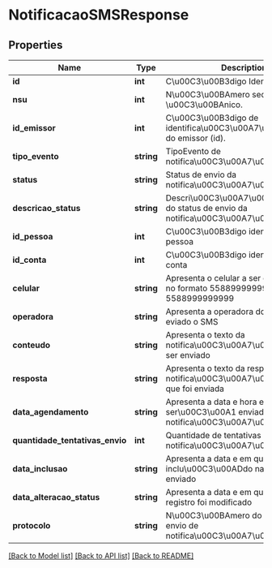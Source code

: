 # NotificacaoSMSResponse

## Properties
Name | Type | Description | Notes
------------ | ------------- | ------------- | -------------
**id** | **int** | C\u00C3\u00B3digo Identificador. | [optional] 
**nsu** | **int** | N\u00C3\u00BAmero sequencial \u00C3\u00BAnico. | [optional] 
**id_emissor** | **int** | C\u00C3\u00B3digo de identifica\u00C3\u00A7\u00C3\u00A3o do emissor (id). | [optional] 
**tipo_evento** | **string** | TipoEvento de notifica\u00C3\u00A7\u00C3\u00A3o | [optional] 
**status** | **string** | Status de envio da notifica\u00C3\u00A7\u00C3\u00A3o | 
**descricao_status** | **string** | Descri\u00C3\u00A7\u00C3\u00A3o do status de envio da notifica\u00C3\u00A7\u00C3\u00A3o | 
**id_pessoa** | **int** | C\u00C3\u00B3digo identificado da pessoa | 
**id_conta** | **int** | C\u00C3\u00B3digo identificador da conta | 
**celular** | **string** | Apresenta o celular a ser eviado o SMS no formato 5588999999999 ou 5588999999999 | 
**operadora** | **string** | Apresenta a operadora do celular a ser eviado o SMS | 
**conteudo** | **string** | Apresenta o texto da notifica\u00C3\u00A7\u00C3\u00A3o a ser enviado | 
**resposta** | **string** | Apresenta o texto da resposta da notifica\u00C3\u00A7\u00C3\u00A3o que foi enviada | 
**data_agendamento** | **string** | Apresenta a data e hora em que ser\u00C3\u00A1 enviado a notifica\u00C3\u00A7\u00C3\u00A3o | 
**quantidade_tentativas_envio** | **int** | Quantidade de tentativas e envio da notifica\u00C3\u00A7\u00C3\u00A3o | 
**data_inclusao** | **string** | Apresenta a data e em que o registro foi inclu\u00C3\u00ADdo na base para ser enviado | 
**data_alteracao_status** | **string** | Apresenta a data e em que o Stattjus do registro foi modificado | 
**protocolo** | **string** | N\u00C3\u00BAmero do protocolo de envio de notifica\u00C3\u00A7\u00C3\u00B5es | [optional] 

[[Back to Model list]](../README.md#documentation-for-models) [[Back to API list]](../README.md#documentation-for-api-endpoints) [[Back to README]](../README.md)


